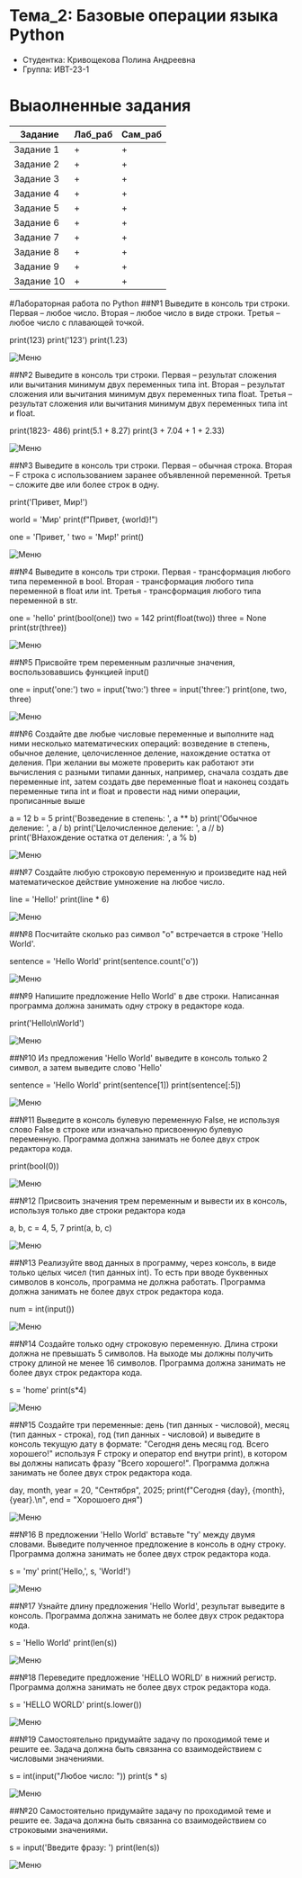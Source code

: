# Тема_2: Базовые операции языка Python
- Студентка: Кривощекова Полина Андреевна
- Группа: ИВТ-23-1

# Выаолненные задания
| Задание | Лаб_раб | Сам_раб |
| ------ | ------ | ------ |
| Задание 1 | + | + |
| Задание 2 | + | + |
| Задание 3 | + | + |
| Задание 4 | + | + |
| Задание 5 | + | + |
| Задание 6 | + | + |
| Задание 7 | + | + |
| Задание 8 | + | + |
| Задание 9 | + | + |
| Задание 10 | + | + |

#Лабораторная работа по Python
##№1
Выведите в консоль три строки. Первая – любое число. Вторая – любое число в виде строки. Третья – любое число с плавающей точкой.

print(123)
print('123')
print(1.23)

![Меню](https://github.com/polykriv/Prog_Engineering/blob/Тема_2/Screen_cod/1.jpg)

##№2
Выведите в консоль три строки. Первая – результат сложения или вычитания минимум двух переменных типа int. Вторая – результат сложения или вычитания минимум двух переменных типа float. Третья – результат сложения или вычитания минимум двух переменных типа int и float.

print(1823- 486)
print(5.1 + 8.27)
print(3 + 7.04 + 1 + 2.33)

![Меню](https://github.com/polykriv/Prog_Engineering/blob/%D0%A2%D0%B5%D0%BC%D0%B0_2/Screen_cod/2.jpg)


##№3
Выведите в консоль три строки. Первая – обычная строка. Вторая – F строка с использованием заранее объявленной переменной. Третья – сложите две или более строк в одну.

print('Привет, Мир!')

world = 'Мир'
print(f"Привет, {world}!")

one = 'Привет, '
two = 'Мир!'
print()

![Меню](https://github.com/polykriv/Prog_Engineering/blob/%D0%A2%D0%B5%D0%BC%D0%B0_2/Screen_cod/3.jpg)


##№4
Выведите в консоль три строки. Первая - трансформация любого типа переменной в bool.
Вторая - трансформация любого типа переменной в float или int. Третья - трансформация любого типа переменной в str. 

one = 'hello'
print(bool(one))
two = 142
print(float(two))
three = None
print(str(three))

![Меню](https://github.com/polykriv/Prog_Engineering/blob/%D0%A2%D0%B5%D0%BC%D0%B0_2/Screen_cod/4.jpg)

##№5
 Присвойте трем переменным различные значения, воспользовавшись функцией input()

one = input('one:')
two = input('two:')
three = input('three:')
print(one, two, three)

![Меню](https://github.com/polykriv/Prog_Engineering/blob/%D0%A2%D0%B5%D0%BC%D0%B0_2/Screen_cod/5.jpg)

##№6
Создайте две любые числовые переменные и выполните над ними несколько математических операций: возведение в степень, обычное деление, целочисленное деление, нахождение остатка от деления. При желании вы можете проверить как работают эти вычисления с разными типами данных, например, сначала создать две переменные int, затем создать две переменные float и наконец создать переменные типа int и float и провести над ними операции, прописанные выше

a = 12
b = 5
print('Возведение в степень: ', a ** b)
print('Обычное деление: ', a / b)
print('Целочисленное деление: ', a // b)
print('ВНахождение остатка от деления: ', a % b)

![Меню](https://github.com/polykriv/Prog_Engineering/blob/%D0%A2%D0%B5%D0%BC%D0%B0_2/Screen_cod/6.jpg)

##№7
Cоздайте любую строковую переменную и произведите над ней математическое действие умножение на любое число.

line = 'Hello!'
print(line * 6)

![Меню](https://github.com/polykriv/Prog_Engineering/blob/%D0%A2%D0%B5%D0%BC%D0%B0_2/Screen_cod/8.jpg)

##№8
Посчитайте сколько раз символ "о" встречается в строке 'Hello World'.

sentence = 'Hello World'
print(sentence.count('o'))

![Меню](https://github.com/polykriv/Prog_Engineering/blob/%D0%A2%D0%B5%D0%BC%D0%B0_2/Screen_cod/8.jpg)

##№9
Напишите предложение Hello World' в две строки. Написанная программа должна занимать одну строку в редакторе кода.

print('Hello\nWorld')

![Меню](https://github.com/polykriv/Prog_Engineering/blob/%D0%A2%D0%B5%D0%BC%D0%B0_2/Screen_cod/9.jpg)

##№10
Из предложения 'Hello World' выведите в консоль только 2 символ, а затем выведите слово
'Hello'
 
sentence = 'Hello World'
print(sentence[1])
print(sentence[:5])

![Меню](https://github.com/polykriv/Prog_Engineering/blob/%D0%A2%D0%B5%D0%BC%D0%B0_2/Screen_cod/10.jpg)

##№11
Выведите в консоль булевую переменную False, не используя слово False в строке или изначально присвоенную булевую переменную. Программа должна занимать не более двух строк редактора кода.

print(bool(0))

![Меню](https://github.com/polykriv/Prog_Engineering/blob/%D0%A2%D0%B5%D0%BC%D0%B0_2/Screen_cod/11(1).jpg)

##№12
Присвоить значения трем переменным и вывести их в консоль, используя только две строки редактора кода

a, b, c = 4, 5, 7
print(a, b, c)

![Меню](https://github.com/polykriv/Prog_Engineering/blob/%D0%A2%D0%B5%D0%BC%D0%B0_2/Screen_cod/12(2).jpg)

##№13
Реализуйте ввод данных в программу, через консоль, в виде только целых чисел (тип данных int). То есть при вводе буквенных символов в консоль, программа не должна работать. Программа должна занимать не более двух строк редактора кода.

num = int(input())

![Меню](https://github.com/polykriv/Prog_Engineering/blob/%D0%A2%D0%B5%D0%BC%D0%B0_2/Screen_cod/13(3).jpg)

##№14
Создайте только одну строковую переменную. Длина строки должна не превышать 5 символов. На выходе мы должны получить строку длиной не менее 16 символов. Программа должна занимать не более двух строк редактора кода.

s = 'home'
print(s*4)

![Меню](https://github.com/polykriv/Prog_Engineering/blob/%D0%A2%D0%B5%D0%BC%D0%B0_2/Screen_cod/14(4).jpg)

##№15
Создайте три переменные: день (тип данных - числовой), месяц (тип данных - строка), год (тип данных - числовой) и выведите в консоль текущую дату в формате: "Сегодня день месяц год. Всего хорошего!" используя F строку и оператор end внутри print), в котором вы должны написать фразу "Всего хорошего!". Программа должна занимать не более двух строк редактора кода.

day, month, year = 20, "Сентября", 2025;
print(f"Сегодня {day}, {month}, {year}.\n", end = "Хорошоего дня")

![Меню](https://github.com/polykriv/Prog_Engineering/blob/%D0%A2%D0%B5%D0%BC%D0%B0_2/Screen_cod/15(5).jpg)

##№16
В предложении 'Hello World' вставьте "ту' между двумя словами. Выведите полученное предложение в консоль в одну строку. Программа должна занимать не более двух строк редактора кода.

s = 'my'
print('Hello,', s, 'World!')

![Меню](https://github.com/polykriv/Prog_Engineering/blob/%D0%A2%D0%B5%D0%BC%D0%B0_2/Screen_cod/16(6).jpg)

##№17
Узнайте длину предложения 'Hello World', результат выведите в консоль. Программа должна занимать не более двух строк редактора кода.

s = 'Hello World'
print(len(s))

![Меню](https://github.com/polykriv/Prog_Engineering/blob/%D0%A2%D0%B5%D0%BC%D0%B0_2/Screen_cod/17(7).jpg)

##№18
Переведите предложение 'HELLO WORLD' в нижний регистр. Программа должна занимать не более двух строк редактора кода.

s = 'HELLO WORLD'
print(s.lower())

![Меню](https://github.com/polykriv/Prog_Engineering/blob/%D0%A2%D0%B5%D0%BC%D0%B0_2/Screen_cod/18(8).jpg)

##№19
Самостоятельно придумайте задачу по проходимой теме и решите ее. Задача должна быть связанна со взаимодействием с числовыми значениями.

s = int(input("Любое число: "))
print(s * s)

![Меню](https://github.com/polykriv/Prog_Engineering/blob/%D0%A2%D0%B5%D0%BC%D0%B0_2/Screen_cod/19(9).jpg)

##№20
Самостоятельно придумайте задачу по проходимой теме и решите ее. Задача должна быть связанна со взаимодействием со строковыми значениями.

s = input('Введите фразу: ')
print(len(s))

![Меню](https://github.com/polykriv/Prog_Engineering/blob/%D0%A2%D0%B5%D0%BC%D0%B0_2/Screen_cod/20(10).jpg)
 




